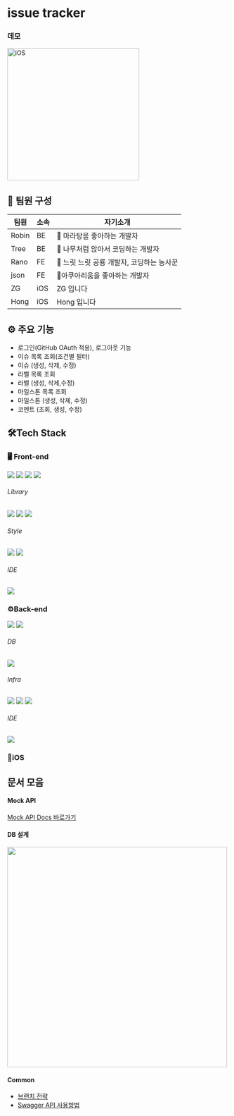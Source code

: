 # issue tracker

<!-- 이슈 리스트 이미지 (FE) -->

### 데모

<img src="https://user-images.githubusercontent.com/64049682/122515094-e6e5b000-d047-11eb-9a00-a2ecfafc8f66.gif" alt="iOS" width="300" /><br/>

## 🤼 팀원 구성

| 팀원  | 소속 | 자기소개                                  |
| ----- | ---- | ----------------------------------------- |
| Robin | BE   | 🍜 마라탕을 좋아하는 개발자               |
| Tree  | BE   | 🌲 나무처럼 앉아서 코딩하는 개발자        |
| Rano  | FE   | 🦕 느릿 느릿 공룡 개발자, 코딩하는 농사꾼 |
| json  | FE   | 🐬아쿠아리움을 좋아하는 개발자            |
| ZG    | iOS  | ZG 입니다                                 |
| Hong  | iOS  | Hong 입니다                               |

## ⚙️ 주요 기능

- 로그인(GitHub OAuth 적용), 로그아웃 기능
- 이슈 목록 조회(조건별 필터)
- 이슈 (생성, 삭제, 수정)
- 라벨 목록 조회
- 라벨 (생성, 삭제,수정)
- 마일스톤 목록 조회
- 마일스톤 (생성, 삭제, 수정)
- 코멘트 (조회, 생성, 수정)

## 🛠Tech Stack

### 🖥 Front-end

<p>
    <img src="https://img.shields.io/badge/HTML5-E34F26?style=flat-square&logo=HTML5&logoColor=white"/>
    <img src="https://img.shields.io/badge/CSS3-1572B6?style=flat-square&logo=CSS3&logoColor=white"/>
    <img src="https://img.shields.io/badge/JavaScript-F7DF1E?style=flat-square&logo=JavaScript&logoColor=white"/>
    <img src="https://img.shields.io/badge/TypeScript-3178C6?style=flat-square&logo=TypeScript&logoColor=white"/>
</p>

###### Library

<p>
    <img src="https://img.shields.io/badge/React-61DAFB?style=flat-square&logo=React&logoColor=white"/>
    <img src="https://img.shields.io/badge/React Router-61DAFB?style=flat-square&logo=ReactRouter&logoColor=white"/>
    <img src="https://img.shields.io/badge/Recoil-3578E5?style=flat-square&logo=React&logoColor=white"/>
</p>

###### Style

<p>
    <img src="https://img.shields.io/badge/styled components-DB7093?style=flat-square&logo=styled-components&logoColor=white"/>
    <img src="https://img.shields.io/badge/Material UI-0081CB?style=flat-square&logo=Material-UI&logoColor=white"/>
</p>

###### IDE

<p>
    <img src="https://img.shields.io/badge/Visual Studio Code-007ACC?style=flat-square&logo=VisualStudioCode&logoColor=white"/>
</p>

### ⚙️Back-end

<p>
<img src="https://img.shields.io/badge/Java-FFA01E?style=flat-square&logo=Java&logoColor=white"/>
<img src="https://img.shields.io/badge/Spring Boot-6DB33F?style=flat-square&logo=springboot&logoColor=white"/>
</p>

###### DB

<p>
    <img src="https://img.shields.io/badge/MySQL-4479A1?style=flat-square&logo=mysql&logoColor=white"/>
</p>

###### Infra

<p>
    <img src="https://img.shields.io/badge/Amazon AWS-232F3E?style=flat-square&logo=amazon AWS&logoColor=white"/>
    <img src="https://img.shields.io/badge/NGINX-009639?style=flat-square&logo=NGINX&logoColor=white"/>
    <img src="https://img.shields.io/badge/Ubuntu-E95420?style=flat-square&logo=Ubuntu&logoColor=white"/>
</p>

###### IDE

<p>
    <img src="https://img.shields.io/badge/IntelliJ IDEA-000000?style=flat-square&logo=IntelliJ IDEA&logoColor=white"/>
</p>

### 📱iOS

## 문서 모음

#### Mock API

[Mock API Docs 바로가기](https://documenter.getpostman.com/view/8052286/TzY7eZkt)

#### DB 설계

<img src="https://i.imgur.com/q936hWW.png" width=500/><br/>

#### Common

- [브랜치 전략](https://github.com/malaheaven/issue-tracker/wiki/%EB%B8%8C%EB%9E%9C%EC%B9%98-%EC%A0%84%EB%9E%B5)
- [Swagger API 사용방법](https://github.com/malaheaven/issue-tracker/wiki/swagger-api-%EC%82%AC%EC%9A%A9%EB%B0%A9%EB%B2%95)
